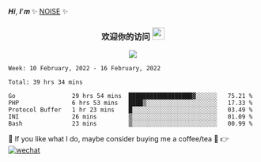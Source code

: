 

𝑯𝒊, 𝑰'𝒎 ✨ [NOISE](https://noisework.cn) ✨



<h3 align="center">
    欢迎你的访问
    <img src="https://media.giphy.com/media/hvRJCLFzcasrR4ia7z/giphy.gif" width="25px">
</h3>
<p align="center">
    <img src="https://readme-typing-svg.herokuapp.com?color=e65e2a&width=380&height=45&lines=在这里你能找到我自己或喜欢的一些项目">
</p>


```text
Week: 10 February, 2022 - 16 February, 2022

Total: 39 hrs 34 mins

Go                29 hrs 54 mins  ██████████████████▓░░░░░░   75.21 % 
PHP               6 hrs 53 mins   ████▒░░░░░░░░░░░░░░░░░░░░   17.33 % 
Protocol Buffer   1 hr 23 mins    █░░░░░░░░░░░░░░░░░░░░░░░░   03.49 % 
INI               26 mins         ▒░░░░░░░░░░░░░░░░░░░░░░░░   01.09 % 
Bash              23 mins         ▒░░░░░░░░░░░░░░░░░░░░░░░░   00.99 % 
```

<tr>
<td valign="top" width="50%">

<!-- START_SECTION:tg -->
<!-- END_SECTION:tg -->

<tr>
<td valign="top" width="50%">

<!-- START_SECTION:twitter -->
<!-- END_SECTION:twitter -->

<tr>
<td valign="top" width="50%">

<!-- START_SECTION:gong -->
<!-- END_SECTION:gong -->

💖 If you like what I do, maybe consider buying me a coffee/tea 🥺 👉 <a href="https://cdn.jsdelivr.net/gh/rcy1314/tuchuang@main/NV/weixin.2bpsvylas13w.jpg" target="_blank"><img alt="wechat" src="https://img.shields.io/badge/Wechat-5fcd72.svg?logo=wechat&logoColor=white" /></a> 